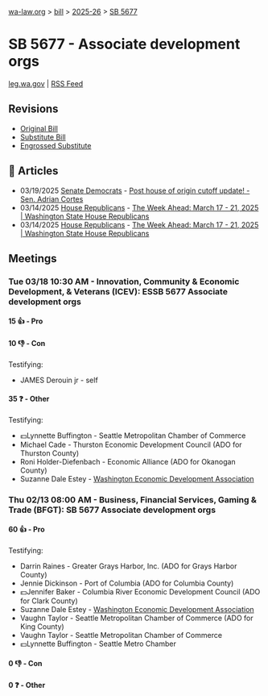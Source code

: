 [wa-law.org](/) > [bill](/bill/) > [2025-26](/bill/2025-26/) > [SB 5677](/bill/2025-26/sb/5677/)

# SB 5677 - Associate development orgs
[leg.wa.gov](https://app.leg.wa.gov/billsummary?BillNumber=5677&Year=2025&Initiative=false) | [RSS Feed](./rss.xml)

## Revisions
* [Original Bill](1/)
* [Substitute Bill](S/)
* [Engrossed Substitute](S.E/)

## 📰 Articles
* 03/19/2025 [Senate Democrats](/org/senate_democrats/) - [Post house of origin cutoff update! - Sen. Adrian Cortes](https://senatedemocrats.wa.gov/cortes/2025/03/19/post-house-of-origin-cutoff-update/#:~:text=5677)
* 03/14/2025 [House Republicans](/org/house_republicans/) - [The Week Ahead: March 17 - 21, 2025 | Washington State House Republicans](http://houserepublicans.wa.gov/week/the-week-ahead-march-17-21-2025/#:~:text=SB%205677)
* 03/14/2025 [House Republicans](/org/house_republicans/) - [The Week Ahead: March 17 - 21, 2025 | Washington State House Republicans](https://houserepublicans.wa.gov/week/the-week-ahead-march-17-21-2025/#:~:text=SB%205677)

## Meetings
### Tue 03/18 10:30 AM - Innovation, Community & Economic Development, & Veterans (ICEV): ESSB 5677 Associate development orgs
#### 15 👍 - Pro

#### 10 👎 - Con
Testifying:
* JAMES Derouin jr - self

#### 35 ❓ - Other
Testifying:
* 💵Lynnette Buffington - Seattle Metropolitan Chamber of Commerce
* Michael Cade - Thurston Economic Development Council (ADO for Thurston County)
* Roni Holder-Diefenbach - Economic Alliance (ADO for Okanogan County)
* Suzanne Dale Estey - [Washington Economic Development Association](/org/washington_economic_development_association/)

### Thu 02/13 08:00 AM - Business, Financial Services, Gaming & Trade (BFGT): SB 5677 Associate development orgs
#### 60 👍 - Pro
Testifying:
* Darrin Raines - Greater Grays Harbor, Inc. (ADO for Grays Harbor County)
* Jennie Dickinson - Port of Columbia (ADO for Columbia County)
* 💵Jennifer Baker - Columbia River Economic Development Council (ADO for Clark County)
* Suzanne Dale Estey - [Washington Economic Development Association](/org/washington_economic_development_association/)
* Vaughn Taylor - Seattle Metropolitan Chamber of Commerce (ADO for King County)
* Vaughn Taylor - Seattle Metropolitan Chamber of Commerce
* 💵Lynnette Buffington - Seattle Metro Chamber

#### 0 👎 - Con

#### 0 ❓ - Other
